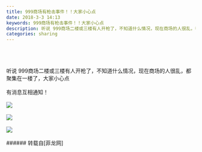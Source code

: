 ```yaml
---
title: 999商场有枪击事件！！大家小心点
date: 2018-3-3 14:13
keywords: 999商场有枪击事件！！大家小心点
description: 听说 999商场二楼或三楼有人开枪了，不知道什么情况，现在商场的人很乱，都聚集在一楼了，大家小心点有消息互相通知！
categories: sharing
---
```

<td class="t_f" id="postmessage_1166427">

<br/>
<br/>
<br/>
听说 999商场二楼或三楼有人开枪了，不知道什么情况，现在商场的人很乱，都聚集在一楼了，大家小心点<br/>
<br/>
有消息互相通知！<br/>
<br/>

<img aid="778338" data-cf-modified-d2cbda68409d64cc95683953-="" file="data/attachment/forum/201803/03/142740y7y0awqxo20arrxx.png.thumb.jpg" id="aimg_778338" inpost="1" onclick="" onmouseover="" src="http://www.flw.ph/data/attachment/forum/201803/03/142740y7y0awqxo20arrxx.png" style="cursor:pointer" zoomfile="data/attachment/forum/201803/03/142740y7y0awqxo20arrxx.png"/>


<br/>
<br/>

<img aid="778337" data-cf-modified-d2cbda68409d64cc95683953-="" file="data/attachment/forum/201803/03/142739uqyldejejccygsyl.png.thumb.jpg" id="aimg_778337" inpost="1" onclick="" onmouseover="" src="http://www.flw.ph/data/attachment/forum/201803/03/142739uqyldejejccygsyl.png" style="cursor:pointer" zoomfile="data/attachment/forum/201803/03/142739uqyldejejccygsyl.png"/>


<br/>
<br/>

<img aid="778336" data-cf-modified-d2cbda68409d64cc95683953-="" file="data/attachment/forum/201803/03/142738ckubuu3953ftkum5.png.thumb.jpg" id="aimg_778336" inpost="1" onclick="" onmouseover="" src="http://www.flw.ph/data/attachment/forum/201803/03/142738ckubuu3953ftkum5.png" style="cursor:pointer" zoomfile="data/attachment/forum/201803/03/142738ckubuu3953ftkum5.png"/>


<br/>
<br/>
</td>
###### 转载自[菲龙网]